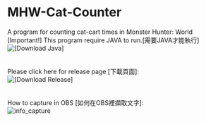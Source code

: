 # MHW-Cat-Counter
A program for counting cat-cart times in Monster Hunter: World <br/>
[Important!] This program require JAVA to run.[需要JAVA才能執行] \
![[Download Java]](https://www.java.com) \
\
\
Please click here for release page [下載頁面]: \
![[Download Release]](https://github.com/poosh0803/MHW-Cat-Counter/releases) \
\
\
How to capture in OBS [如何在OBS裡擷取文字]: \
![info_capture](https://i.imgur.com/f07XkZs.png)
